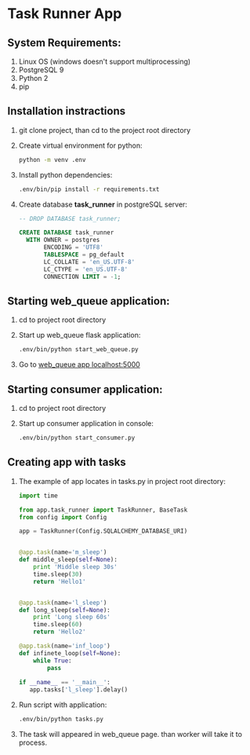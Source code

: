 # Task Runner App
## System Requirements:
1. Linux OS (windows doesn't support multiprocessing)
2. PostgreSQL 9
3. Python 2
4. pip

## Installation instractions
1. git clone project, than cd to the project root directory
2. Create virtual environment for python:

    ```bash
    python -m venv .env
    ```
3. Install python dependencies:

    ```bash
    .env/bin/pip install -r requirements.txt
    ```
4. Create database **task_runner** in postgreSQL server:
    ```sql
    -- DROP DATABASE task_runner;

    CREATE DATABASE task_runner
      WITH OWNER = postgres
           ENCODING = 'UTF8'
           TABLESPACE = pg_default
           LC_COLLATE = 'en_US.UTF-8'
           LC_CTYPE = 'en_US.UTF-8'
           CONNECTION LIMIT = -1;
    ```
## Starting web_queue application:
1. cd to project root directory
2. Start up web_queue flask application:

    ```bash
    .env/bin/python start_web_queue.py
    ```
3. Go to [web_queue app localhost:5000](http://localhost:5000/)
## Starting consumer application:
1. cd to project root directory
2. Start up consumer application in console:

    ```bash
    .env/bin/python start_consumer.py
    ```
## Creating app with tasks 
1. The example of app locates in tasks.py in project root directory:

    ```python
    import time

    from app.task_runner import TaskRunner, BaseTask
    from config import Config

    app = TaskRunner(Config.SQLALCHEMY_DATABASE_URI)


    @app.task(name='m_sleep')
    def middle_sleep(self=None):
        print 'Middle sleep 30s'
        time.sleep(30)
        return 'Hello1'


    @app.task(name='l_sleep')
    def long_sleep(self=None):
        print 'Long sleep 60s'
        time.sleep(60)
        return 'Hello2'

    @app.task(name='inf_loop')
    def infinete_loop(self=None):
        while True:
            pass
         
    if __name__ == '__main__':
       app.tasks['l_sleep'].delay()

    ```
2. Run script with application:
    ```bash
    .env/bin/python tasks.py
    ```
3. The task will appeared in web_queue page. 
than worker will take it to process. 




